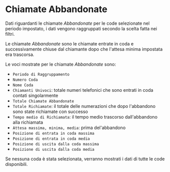 # Chiamate Abbandonate

Dati riguardanti le chiamate *Abbandonate* per le code selezionate nel
periodo impostato, i dati vengono raggruppati secondo la scelta fatta 
nei filtri.

Le chiamate *Abbandonate* sono le chiamate entrate in coda e 
successivamente chiuse dal chiamante dopo che l'attesa minima 
impostata era trascorsa.

Le voci mostrate per le chiamate *Abbandonate* sono:

- `Periodo di Raggruppamento`
- `Numero Coda`
- `Nome Coda`
- `Chiamanti Univoci`: totale numeri telefonici che sono entrati in coda 
contati singolarmente
- `Totale Chiamate Abbandonate`
- `Totale Richiamate`: il totale delle numerazioni che dopo l'abbandono sono state richiamate con successo
- `Tempo medio di Richiamata`: il tempo medio trascorso dall'abbandono alla richiamata
- `Attesa massima, minima, media`: prima del'abbandono
- `Posizione di entrata in coda massima`
- `Posizione di entrata in coda media`
- `Posizione di uscita dalla coda massima`
- `Posizione di uscita dalla coda media`

Se nessuna coda è stata selezionata, verranno mostrati i dati di tutte
le code disponibili.
